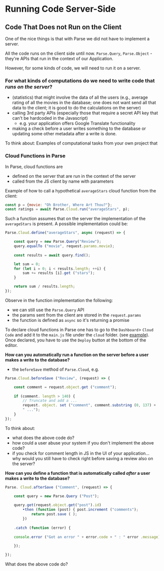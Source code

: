 # Running Code Server-Side

## Code That Does not Run on the Client

One of the nice things is that with Parse we did not have to implement a server. 

All the code runs on the client side until now. `Parse.Query`, `Parse.Object` - they're APIs that run in the context of our Application. 

However, for some kinds of code, we will need to run it on a server.

### For what kinds of computations do we need to write code that *runs on the server*?
- (statistics) that might involve the data of all the users (e.g., average rating of all the movies in the database; one does not want send all that data to the client; it is good to do the calculations on the server)
- calling 3rd party APIs (especially those that require a secret API key that can't be hardcoded in the Javascript)
	- e.g. your application offers Google Translate functionality
- making a check before a user writes something to the database or updating some other metadata after a write is done.

To think about: Examples of computational tasks from your own project that 

### Cloud Functions in Parse

In Parse, cloud functions are
- defined on the server that are run in the context of the server
- called from the JS client by name with parameters

Example of how to call a hypothetical `averageStars` cloud function from the client: 
```js
const p = {movie: "Oh Brother, Where Art Thou?"};
const ratings = await Parse.Cloud.run("averageStars", p);
```

Such a function assumes that on the server the implementation of the `averageStars` is present. A possible implementation could be: 

```js
Parse.Cloud.define("averageStars", async (request) => {

	const query = new Parse.Query("Review");	
	query.equalTo ("movie", request.params.movie);
	
	const results = await query.find();

	let sum = 0;
	for (let i = 0; i < results.length; ++i) {
		sum += results [i].get ("stars");
	} 

	return sum / results.length;
});
```

Observe in the function implementation the following:
- we can still use the `Parse.Query` API
- the params sent from the client are stored in the `request.params`
- the function is defined as `async` so it's returning a promise

To declare cloud functions in Parse one has to go to the `Dashboard`> `Cloud Code` and add it to the `main.js` file under the `cloud` folder. (see [example](https://www.back4app.com/docs/get-started/cloud-functions)). Once declared, you have to use the `Deploy` button at the bottom of the editor. 


**How can you automatically run a function on the server before a user makes a write to the database?**

- the `beforeSave` method of `Parse.Cloud`, e.g.

```js
Parse.Cloud.beforeSave ("Review", (request) => {

	const comment = request.object.get ("comment");
	
	if (comment. length > 140) {
		// Truncate and add a ...
		request. object. set ("comment", comment.substring (0, 137) +
		" ...");
	}
});
```

To think about:
- what does the above code do? 
- how could a user abuse your system if you don't implement the above code?
- if you check for comment length in JS in the UI of your application... why would you still have to check right before saving a review also on the server?


**How can you define a function that is automatically called *after* a user makes a write to the database?**

```js
Parse. Cloud.afterSave ("Comment", (request) => {

	const query = new Parse.Query ("Post");
	
	query.get(request.object.get("post").id)
		•then (function (post) { post.increment ("comments");
			return post.save ( );
		})
	
	.catch (function (error) {
	
	console.error ("Got an error " + error.code + " : " error .message);
	
	});

});
```
What does the above code do? 
